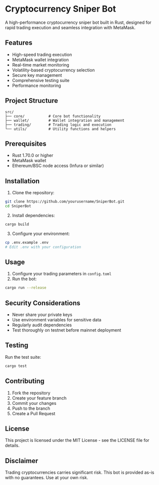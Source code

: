 # Cryptocurrency Sniper Bot

A high-performance cryptocurrency sniper bot built in Rust, designed for rapid trading execution and seamless integration with MetaMask.

## Features

- High-speed trading execution
- MetaMask wallet integration
- Real-time market monitoring
- Volatility-based cryptocurrency selection
- Secure key management
- Comprehensive testing suite
- Performance monitoring

## Project Structure

```
src/
├── core/           # Core bot functionality
├── wallet/         # Wallet integration and management
├── trading/        # Trading logic and execution
└── utils/          # Utility functions and helpers
```

## Prerequisites

- Rust 1.70.0 or higher
- MetaMask wallet
- Ethereum/BSC node access (Infura or similar)

## Installation

1. Clone the repository:
```bash
git clone https://github.com/yourusername/SniperBot.git
cd SniperBot
```

2. Install dependencies:
```bash
cargo build
```

3. Configure your environment:
```bash
cp .env.example .env
# Edit .env with your configuration
```

## Usage

1. Configure your trading parameters in `config.toml`
2. Run the bot:
```bash
cargo run --release
```

## Security Considerations

- Never share your private keys
- Use environment variables for sensitive data
- Regularly audit dependencies
- Test thoroughly on testnet before mainnet deployment

## Testing

Run the test suite:
```bash
cargo test
```

## Contributing

1. Fork the repository
2. Create your feature branch
3. Commit your changes
4. Push to the branch
5. Create a Pull Request

## License

This project is licensed under the MIT License - see the LICENSE file for details.

## Disclaimer

Trading cryptocurrencies carries significant risk. This bot is provided as-is with no guarantees. Use at your own risk.
